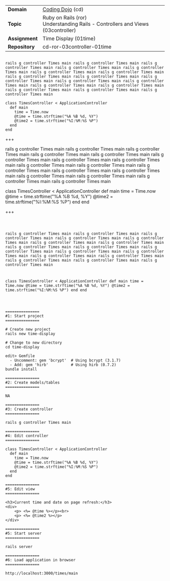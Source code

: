 |                    |                                                                                      |
|--------------------|--------------------------------------------------------------------------------------|
| <b>Domain</b>      | [Coding Dojo](http://codingdojo.com) (cd)                                            |
| <b>Topic</b>       | Ruby on Rails (ror) <br> Understanding Rails - Controllers and Views (03controller)  |
| <b>Assignment</b>  | Time Display (01time)                                                                |
| <b>Repository</b>  | cd-ror-03controller-01time                                                           |

~~~

rails g controller Times main rails g controller Times main rails g controller Times main rails g controller Times main rails g controller Times main rails g controller Times main rails g controller Times main rails g controller Times main rails g controller Times main rails g controller Times main rails g controller Times main rails g controller Times main rails g controller Times main rails g controller Times main rails g controller Times main rails g controller Times main rails g controller Times main 

class TimesController < ApplicationController
  def main
    time = Time.now
    @time = time.strftime("%A %B %d, %Y")
    @time2 = time.strftime("%I:%M:%S %P")
  end
end

~~~

+++

rails g controller Times main rails g controller Times main rails g controller Times main rails g controller Times main rails g controller Times main rails g controller Times main rails g controller Times main rails g controller Times main rails g controller Times main rails g controller Times main rails g controller Times main rails g controller Times main rails g controller Times main rails g controller Times main rails g controller Times main rails g controller Times main rails g controller Times main 

class TimesController < ApplicationController
  def main
    time = Time.now
    @time = time.strftime("%A %B %d, %Y")
    @time2 = time.strftime("%I:%M:%S %P")
  end
end

+++

<code>

rails g controller Times main rails g controller Times main rails g controller Times main rails g controller Times main rails g controller Times main rails g controller Times main rails g controller Times main rails g controller Times main rails g controller Times main rails g controller Times main rails g controller Times main rails g controller Times main rails g controller Times main rails g controller Times main rails g controller Times main rails g controller Times main rails g controller Times main 

class TimesController < ApplicationController
  def main
    time = Time.now
    @time = time.strftime("%A %B %d, %Y")
    @time2 = time.strftime("%I:%M:%S %P")
  end
end

</code>

~~~

===============
#1: Start project
===============

# Create new project
rails new time-display

# Change to new directory
cd time-display

edit> Gemfile
  - Uncomment: gem 'bcrypt'  # Using bcrypt (3.1.7)
  - Add: gem 'hirb'          # Using hirb (0.7.2)
bundle install

===============
#2: Create models/tables
===============

NA

===============
#3: Create controller
===============

rails g controller Times main 

===============
#4: Edit controller 
===============

class TimesController < ApplicationController
  def main
    time = Time.now
    @time = time.strftime("%A %B %d, %Y")
    @time2 = time.strftime("%I:%M:%S %P")
  end
end

===============
#5: Edit view
===============

<h3>Current time and date on page refresh:</h3>
<div>
    <p> <%= @time %></p><br>
    <p> <%= @time2 %></p>
</div>

===============
#5: Start server 
===============

rails server

===============
#6: Load application in browser
===============

http://localhost:3000/times/main

~~~
